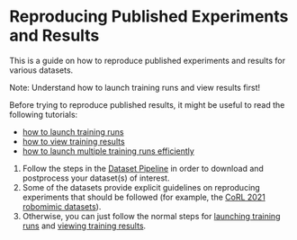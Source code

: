 # Reproducing Published Experiments and Results

This is a guide on how to reproduce published experiments and results for various datasets.

<div class="admonition note">
<p class="admonition-title">Note: Understand how to launch training runs and view results first!</p>

Before trying to reproduce published results, it might be useful to read the following tutorials:
- [how to launch training runs](./configs.html)
- [how to view training results](./viewing_results.html)
- [how to launch multiple training runs efficiently](./hyperparam_scan.html) 

</div>

1. Follow the steps in the [Dataset Pipeline](../datasets/overview.html#dataset-pipeline) in order to download and postprocess your dataset(s) of interest.
2. Some of the datasets provide explicit guidelines on reproducing experiments that should be followed (for example, the [CoRL 2021 robomimic datasets](../datasets/robomimic_v0.1.html#reproduce-study-results)).
3. Otherwise, you can just follow the normal steps for [launching training runs](./configs.html) and [viewing training results](./viewing_results.html).
